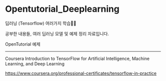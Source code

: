 # Opentutorial_Deeplearning
딥러닝 (Tensorflow) 여러가지 학습👍🏼

공부한 내용들, 여러 딥러닝 모델 및 예제 정리 자료입니다.

OpenTutorial 예제

---------------------------------------------------

Coursera 
Introduction to TensorFlow for Artificial Intelligence, Machine Learning, and Deep Learning

https://www.coursera.org/professional-certificates/tensorflow-in-practice

